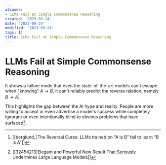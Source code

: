 ```yaml
---
aliases:
- LLMs Fail at Simple Commonsense Reasoning
created: '2023-09-24'
date: '2023-09-24'
modified: '2023-09-24'
tags: []
title: LLMs Fail at Simple Commonsense Reasoning
---
```


# LLMs Fail at Simple Commonsense Reasoning

It shows a failure mode that even the state-of-the-art models can't escape: when "knowing" $A \rightarrow B$, it can't reliably predict the reverse relation, namely $B \rightarrow A$[^1].

This highlights the gap between the AI hype and reality. People are more willing to accept or even advertise a model's success while completely ignorant or even intentionally blind to obvious problems that have surfaced[^2].

[^1]: [[berglund_|The Reversal Curse: LLMs trained on “A is B” fail to learn “B is A”]]
[^2]: [[32454213|Elegant and Powerful New Result That Seriously Undermines Large Language Models]]